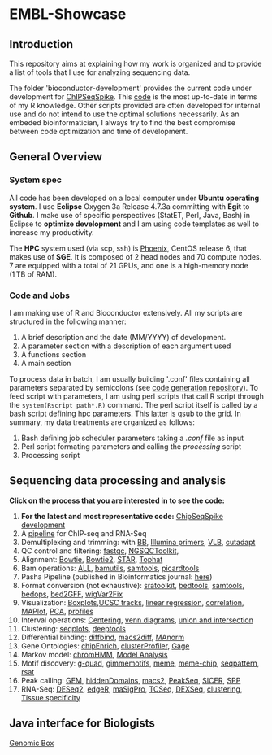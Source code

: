 # EMBL-Showcase

## Introduction


This repository aims at explaining how my work is organized and to provide a list of tools that I use for analyzing sequencing data.

The folder 'bioconductor-development' provides the current code under development for [ChIPSeqSpike](https://www.bioconductor.org/packages/devel/bioc/html/ChIPSeqSpike.html). This [code](https://github.com/descostesn/embl-showcase/tree/master/ChIPSeqSpike_dev) is the most up-to-date in terms of my R knowledge. Other scripts provided are often developed for internal use and do not intend to use the optimal solutions necessarily. As an embeded bioinformatician, I always try to find the best compromise between code optimization and time of development.

## General Overview

### System spec

All code has been developed on a local computer under **Ubuntu operating system**. I use **Eclipse** Oxygen 3a Release 4.7.3a committing with **Egit** to **Github**. I make use of specific perspectives (StatET, Perl, Java, Bash) in Eclipse to **optimize development** and I am using code templates as well to increase my productivity.</p>
The **HPC** system used (via scp, ssh) is [Phoenix](https://genome.med.nyu.edu/hpcf/wiki/Manual:Cluster_User_Guide#Foreword), CentOS release 6, that makes use of **SGE**. It is composed of 2 head nodes and 70 compute nodes. 7 are equipped with a total of 21 GPUs, and one is a high-memory node (1 TB of RAM).

### Code and Jobs

I am making use of R and Bioconductor extensively. All my scripts are structured in the following manner:

  1. A brief description and the date (MM/YYYY) of development. 
  2. A parameter section with a description of each argument used
  3. A functions section
  4. A main section

To process data in batch, I am usually building '.conf' files containing all parameters separated by semicolons (see [code generation repository]()). To feed script with parameters, I am using perl scripts that call R script through the `system(Rscript path*.R)` command. The perl script itself is called by a bash script defining hpc parameters. This latter is qsub to the grid. In summary, my data treatments are organized as follows:

  1. Bash defining job scheduler parameters taking a *.conf* file as input
  2. Perl script formating parameters and calling the *processing* script
  3. Processing script


## Sequencing data processing and analysis

**Click on the process that you are interested in to see the code:**

  1. **For the latest and most representative code:** [ChipSeqSpike development](https://github.com/descostesn/embl-showcase/tree/master/ChIPSeqSpike_dev)
  2. A [pipeline](https://github.com/descostesn/embl-showcase/tree/master/fastq2Bigwigs) for ChIP-seq and RNA-Seq 
  3. Demultiplexing and trimming: with [BB](https://github.com/descostesn/embl-showcase/tree/master/Demultiplexing_trimming/BBprimers), [Illumina primers](https://github.com/descostesn/embl-showcase/tree/master/Demultiplexing_trimming/IlluminaPrimers), [VLB](https://github.com/descostesn/embl-showcase/tree/master/Demultiplexing_trimming/VLB), [cutadapt](https://github.com/descostesn/embl-showcase/tree/master/Demultiplexing_trimming/cutadapt)
  4. QC control and filtering: [fastqc](https://github.com/descostesn/embl-showcase/tree/master/QualityControlFiltering), [NGSQCToolkit](https://github.com/descostesn/embl-showcase/tree/master/QualityControlFiltering), 
  5. Alignment: [Bowtie](https://github.com/descostesn/embl-showcase/tree/master/Alignment/Bowtie), [Bowtie2](https://github.com/descostesn/embl-showcase/tree/master/Alignment/Bowtie2), [STAR](https://github.com/descostesn/embl-showcase/tree/master/Alignment/STAR), [Tophat](https://github.com/descostesn/embl-showcase/tree/master/Alignment/Tophat)
  6. Bam operations: [ALL](https://github.com/descostesn/embl-showcase/tree/master/BamOperations), [bamutils](https://github.com/descostesn/embl-showcase/tree/master/BamOperations/bamutils), [samtools](https://github.com/descostesn/embl-showcase/tree/master/BamOperations/samtools), [picardtools](https://github.com/descostesn/embl-showcase/tree/master/BamOperations/picardtools) 
  7. Pasha Pipeline (published in Bioinformatics journal: [here](https://github.com/descostesn/embl-showcase/tree/master/Pasha))
  8. Format conversion (not exhaustive): [sratoolkit](), [bedtools](), [samtools](), [bedops](), [bed2GFF](), [wigVar2Fix]()
  9. Visualization: [Boxplots](),[UCSC tracks](), [linear regression](), [correlation](), [MAPlot](), [PCA](), [profiles]()
  10. Interval operations: [Centering](), [venn diagrams](), [union and intersection]()
  11. Clustering: [seqplots](), [deeptools]()
  12. Differential binding: [diffbind](), [macs2diff](), [MAnorm]()
  13. Gene Ontologies: [chipEnrich](), [clusterProfiler](), [Gage]()
  14. Markov model: [chromHMM](), [Model Analysis]()
  15. Motif discovery: [g-quad](), [gimmemotifs](), [meme](), [meme-chip](), [seqpattern](), [rsat]()
  16. Peak calling: [GEM](), [hiddenDomains](), [macs2](), [PeakSeq](), [SICER](), [SPP]()
  17. RNA-Seq: [DESeq2](), [edgeR](), [maSigPro](), [TCSeq](), [DEXSeq](), [clustering](), [Tissue specificity]()

## Java interface for Biologists

[Genomic Box](https://github.com/descostesn/embl-showcase/tree/master/JavaGUIForBiologists)
